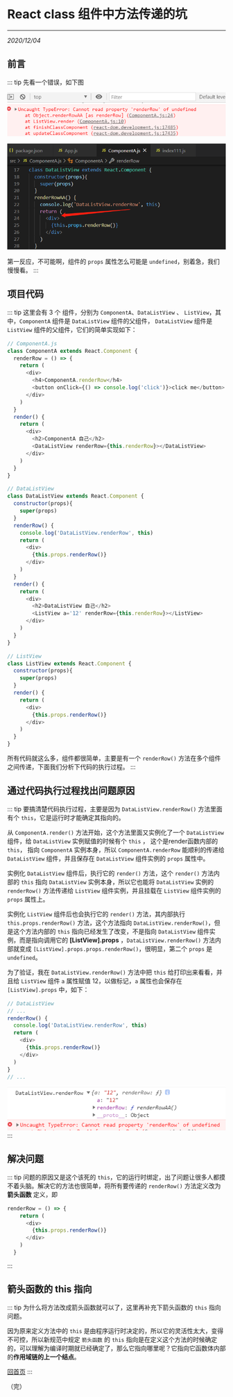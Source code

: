 # React class 组件中方法传递的坑
---
*2020/12/04*

## 前言

::: tip
  先看一个错误，如下图

  ![error1](./assets/error1.jpg)

  ![error2](./assets/error2.jpg)

  第一反应，不可能啊，组件的 `props` 属性怎么可能是 `undefined`，别着急，我们慢慢看。
:::

## 项目代码

::: tip
  这里会有 3 个 组件，分别为 `ComponentA`、`DataListView` 、 `ListView`，其中，`ComponentA` 组件是 `DataListView` 组件的父组件， `DataListView` 组件是 `ListView` 组件的父组件，它们的简单实现如下：

```js
// ComponentA.js
class ComponentA extends React.Component {
  renderRow = () => {
    return (
      <div>
        <h4>ComponentA.renderRow</h4>
        <button onClick={() => console.log('click')}>click me</button>
      </div>
    )
  }
  render() {
    return (
      <div>
        <h2>ComponentA 自己</h2>
        <DataListView renderRow={this.renderRow}></DataListView>
      </div>
    )
  }
}
```

```js
// DataListView
class DataListView extends React.Component {
  constructor(props){
    super(props)
  }
  renderRow() {
    console.log('DataListView.renderRow', this)
    return (
      <div>
        {this.props.renderRow()}
      </div>
    )
  }
  render() {
    return (
      <div>
        <h2>DataListView 自己</h2>
        <ListView a='12' renderRow={this.renderRow}></ListView>
      </div>
    )
  }
}
```

```js
// ListView
class ListView extends React.Component {
  constructor(props){
    super(props)
  }
  render() {
    return (
      <div>
        {this.props.renderRow()}
      </div>
    )
  }
}
```

  所有代码就这么多，组件都很简单，主要是有一个 `renderRow()` 方法在多个组件之间传递，下面我们分析下代码的执行过程。
:::

## 通过代码执行过程找出问题原因

::: tip
  要搞清楚代码执行过程，主要是因为 `DataListView.renderRow()` 方法里面有个 `this`，它是运行时才能确定其指向的。

  从 `ComponentA.render()` 方法开始，这个方法里面又实例化了一个 `DataListView` 组件，给 `DataListView` 实例赋值的时候有个 `this` ， 这个是render函数内部的 `this`， 指向 `ComponentA` 实例本身，所以 `ComponentA.renderRow` 能顺利的传递给 `DataListView` 组件，并且保存在 `DataListView` 组件实例的 `props` 属性中。

  实例化 `DataListView` 组件后，执行它的 `render()` 方法，这个 `render()` 方法内部的 `this` 指向 `DataListView` 实例本身，所以它也能将 `DataListView` 实例的 `renderRow()` 方法传递给 `ListView` 组件实例，并且挂载在 `ListView` 组件实例的 `props` 属性上。

  实例化 `ListView` 组件后也会执行它的 `render()` 方法，其内部执行 `this.props.renderRow()` 方法，这个方法指向 `DataListView.renderRow()`，但是这个方法内部的 `this` 指向已经发生了改变，不是指向 `DataListView` 组件实例，而是指向调用它的 **[ListView].props** ，`DataListView.renderRow()` 方法内部就变成 `[ListView].props.props.renderRow()`，很明显，第二个 `props` 是 `undefined`。

  为了验证，我在 `DataListView.renderRow()` 方法中把 `this` 给打印出来看看，并且给 `ListView` 组件 `a` 属性赋值 12，以做标记，`a` 属性也会保存在 `[ListView].props` 中，如下：

```js
// DataListView
// ...
renderRow() {
  console.log('DataListView.renderRow', this)
  return (
    <div>
      {this.props.renderRow()}
    </div>
  )
}
// ...
```

  ![error3](./assets/error3.jpg)
:::

## 解决问题

::: tip
  问题的原因又是这个该死的 `this`，它的运行时绑定，出了问题让很多人都摸不着头脑。解决它的方法也很简单，将所有要传递的 `renderRow()` 方法定义改为 **箭头函数** 定义，即

```js
renderRow = () => {
    return (
      <div>
        {this.props.renderRow()}
      </div>
    )
  }
```
:::

## 箭头函数的 this 指向

::: tip
  为什么将方法改成箭头函数就可以了，这里再补充下箭头函数的 `this` 指向问题。

  因为原来定义方法中的 `this` 是由程序运行时决定的，所以它的灵活性太大，变得不可控，所以新规范中规定 `箭头函数` 的 `this` 指向是在定义这个方法的时候确定的，可以理解为编译时期就已经确定了，那么它指向哪里呢？它指向它函数体内部的**作用域链的上一个结点**。

  [回首页](/frontend)
:::

（完）